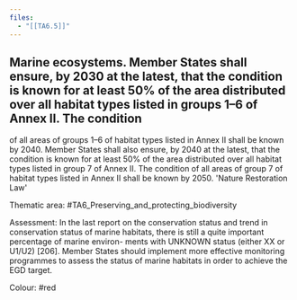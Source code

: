 ```yaml
---
files:
  - "[[TA6.5]]"
---
```

## Marine ecosystems. Member States shall ensure, by 2030 at the latest, that the condition is known for at least 50% of the area distributed over all habitat types listed in groups 1–6 of Annex II. The condition
of all areas of groups 1–6 of habitat types listed in Annex II shall be known by 2040. Member States shall also ensure, by 2040 at the latest, that the condition is known for at least 50% of the area distributed over all habitat types listed in group 7 of Annex II. The condition of all areas of group 7 of habitat types listed in Annex II shall be known by 2050.
'Nature Restoration Law'

Thematic area: #TA6_Preserving_and_protecting_biodiversity

Assessment: In the last report on the conservation status and trend in conservation status of marine habitats, there is still a quite important percentage of marine environ- ments with UNKNOWN status (either XX or U1/U2) [206]. Member States should implement more effective monitoring programmes to assess the status of marine habitats in order to achieve the EGD target.

Colour: #red